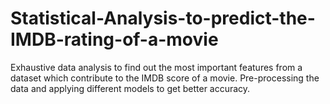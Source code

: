 # Statistical-Analysis-to-predict-the-IMDB-rating-of-a-movie
Exhaustive data analysis to find out the most important features from a dataset which contribute to the IMDB score of a movie. Pre-processing the data and applying different models to get better accuracy.
